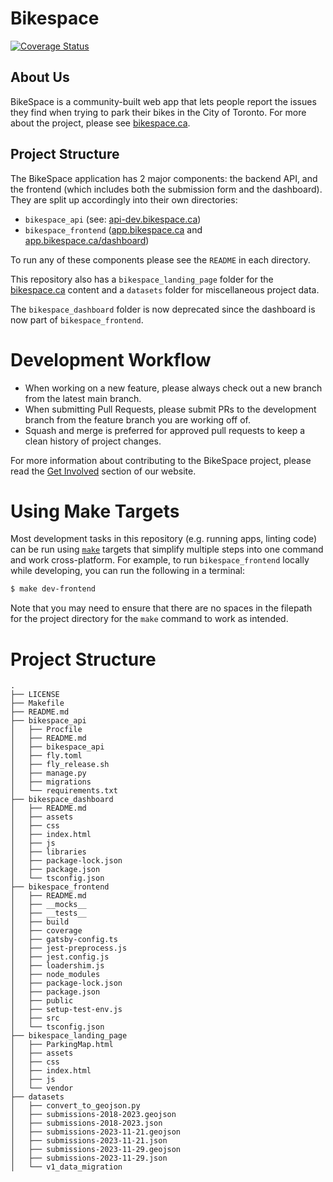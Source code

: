 # Bikespace 
[![Coverage Status](https://coveralls.io/repos/github/bikespace/bikespace/badge.svg?branch=main)](https://coveralls.io/github/bikespace/bikespace?branch=main)

## About Us

BikeSpace is a community-built web app that lets people report the issues they find when trying to park their bikes in the City of Toronto. For more about the project, please see [bikespace.ca](https://bikespace.ca/).

## Project Structure

The BikeSpace application has 2 major components: the backend API, and the frontend (which includes both the submission form and the dashboard).
They are split up accordingly into their own directories:
- `bikespace_api` (see: [api-dev.bikespace.ca](https://api-dev.bikespace.ca/api/v2/docs))
- `bikespace_frontend` ([app.bikespace.ca](https://app.bikespace.ca/submission) and [app.bikespace.ca/dashboard](https://app.bikespace.ca/dashboard/))

To run any of these components please see the `README` in each directory.

This repository also has a `bikespace_landing_page` folder for the [bikespace.ca](https://bikespace.ca/) content and a `datasets` folder for miscellaneous project data.

The `bikespace_dashboard` folder is now deprecated since the dashboard is now part of `bikespace_frontend`.

# Development Workflow

- When working on a new feature, please always check out a new branch from the latest main branch.
- When submitting Pull Requests, please submit PRs to the development branch from the feature branch you are working off of.
- Squash and merge is preferred for approved pull requests to keep a clean history of project changes.

For more information about contributing to the BikeSpace project, please read the [Get Involved](https://bikespace.ca/#get_involved) section of our website.

# Using Make Targets

Most development tasks in this repository (e.g. running apps, linting code) can be run using [`make`](https://en.wikipedia.org/wiki/Make_(software)) targets that simplify multiple steps into one command and work cross-platform. For example, to run `bikespace_frontend` locally while developing, you can run the following in a terminal:

```bash
$ make dev-frontend
```

Note that you may need to ensure that there are no spaces in the filepath for the project directory for the `make` command to work as intended.

# Project Structure

```
.
├── LICENSE
├── Makefile
├── README.md
├── bikespace_api
│   ├── Procfile
│   ├── README.md
│   ├── bikespace_api
│   ├── fly.toml
│   ├── fly_release.sh
│   ├── manage.py
│   ├── migrations
│   └── requirements.txt
├── bikespace_dashboard
│   ├── README.md
│   ├── assets
│   ├── css
│   ├── index.html
│   ├── js
│   ├── libraries
│   ├── package-lock.json
│   ├── package.json
│   └── tsconfig.json
├── bikespace_frontend
│   ├── README.md
│   ├── __mocks__
│   ├── __tests__
│   ├── build
│   ├── coverage
│   ├── gatsby-config.ts
│   ├── jest-preprocess.js
│   ├── jest.config.js
│   ├── loadershim.js
│   ├── node_modules
│   ├── package-lock.json
│   ├── package.json
│   ├── public
│   ├── setup-test-env.js
│   ├── src
│   └── tsconfig.json
├── bikespace_landing_page
│   ├── ParkingMap.html
│   ├── assets
│   ├── css
│   ├── index.html
│   ├── js
│   └── vendor
├── datasets
│   ├── convert_to_geojson.py
│   ├── submissions-2018-2023.geojson
│   ├── submissions-2018-2023.json
│   ├── submissions-2023-11-21.geojson
│   ├── submissions-2023-11-21.json
│   ├── submissions-2023-11-29.geojson
│   ├── submissions-2023-11-29.json
│   └── v1_data_migration
```